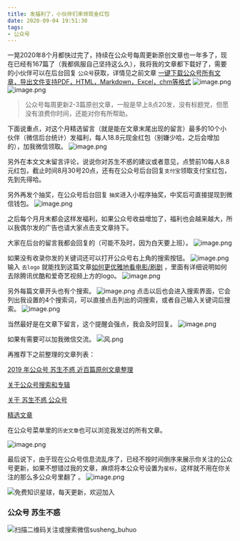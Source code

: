 ```yaml
---
title: 发福利了，小伙伴们来领现金红包
date: 2020-09-04 19:51:30
tags:
- 公众号
---
```


一晃2020年8个月都快过完了，持续在公众号每周更新原创文章也一年多了，现在已经有167篇了（我都佩服自己坚持这么久），我将我的文章都下载好了，需要的小伙伴可以在后台回复 `公众号`获取，详情见之前文章 [一键下载公众号所有文章，导出文件支持PDF，HTML，Markdown，Excel，chm等格式](https://mp.weixin.qq.com/s/sBK_NkSnS3qTOnajl6Y94Q)
![image.png](https://upload-images.jianshu.io/upload_images/23152173-d19253d9b10259b9.png?imageMogr2/auto-orient/strip%7CimageView2/2/w/1240)
![image.png](https://upload-images.jianshu.io/upload_images/23152173-a74426e6d94924a9.png?imageMogr2/auto-orient/strip%7CimageView2/2/w/1240)

> 公众号每周更新2-3篇原创文章，一般是早上8点20发，没有标题党，但愿没有浪费你时间，还能对你有所帮助。

下面说重点，对这个月精选留言（就是能在文章末尾出现的留言）最多的10个小伙伴（微信后台统计）发福利，每人18.8元现金红包（别嫌少哈，之后会增加的），加我微信领取。
![image.png](https://upload-images.jianshu.io/upload_images/23152173-5d1296c15baf1a61.png?imageMogr2/auto-orient/strip%7CimageView2/2/w/1240)

另外在本文文末留言评论，说说你对苏生不惑的建议或者意见，点赞前10每人8.8元红包，截止时间8月30号20点，还有在公众号后台回复`支付宝`领取支付宝红包，先到先得哈。

另外再发个抽奖，在公众号后台回复 `抽奖`进入小程序抽奖，中奖后可直接提现到微信钱包。
![image.png](https://upload-images.jianshu.io/upload_images/23152173-b9c830705ab98c09.png?imageMogr2/auto-orient/strip%7CimageView2/2/w/1240)

之后每个月月末都会这样发福利，如果公众号收益增加了，福利也会越来越大，所以我偶尔发的广告也请大家点击支文章持下。

大家在后台的留言我都会回复的（可能不及时，因为白天要上班）。
![image.png](https://upload-images.jianshu.io/upload_images/23152173-8d3c44e57aa12fd8.png?imageMogr2/auto-orient/strip%7CimageView2/2/w/1240)

如果没有收录你发的关键词还可以打开公众号右上角的搜索按钮。
![image.png](https://upload-images.jianshu.io/upload_images/17817191-f3fdb4581c457c2c.png?imageMogr2/auto-orient/strip%7CimageView2/2/w/1240)
输入 `去logo` 就能找到这篇文章[如何更优雅地看电影/刷剧](https://mp.weixin.qq.com/s/ksElusubk3s7dKtAqI4HKg) ，里面有详细说明如何去除腾讯优酷和爱奇艺视频上方的logo。
![image.png](https://upload-images.jianshu.io/upload_images/23152173-f506225fefda4e4b.png?imageMogr2/auto-orient/strip%7CimageView2/2/w/1240)

另外每篇文章开头也有个搜索。
![image.png](https://upload-images.jianshu.io/upload_images/23152173-aa84bc3ed0a3a588.png?imageMogr2/auto-orient/strip%7CimageView2/2/w/1240)
点击以后也会进入搜索界面，它会列出我设置的4个搜索词，可以直接点击列出的词搜索，或者自己输入关键词后搜索。
![image.png](https://upload-images.jianshu.io/upload_images/23152173-d1aed21628a44e1d.png?imageMogr2/auto-orient/strip%7CimageView2/2/w/1240)

当然最好是在文章下留言，这个提醒会强点，我会及时回复。
![image.png](https://upload-images.jianshu.io/upload_images/23152173-d8d30dc490d9f29a.png?imageMogr2/auto-orient/strip%7CimageView2/2/w/1240)

如果有需要可以加我微信交流。
![风.png](https://upload-images.jianshu.io/upload_images/23152173-fe2c352b8ee985cf.png?imageMogr2/auto-orient/strip%7CimageView2/2/w/1240)

再推荐下之前整理的文章列表：

 [2019 年公众号 苏生不惑 近百篇原创文章整理](https://mp.weixin.qq.com/s/Lm4l_aPCSXymUGcqO_Yf3g)

[关于公众号搜索和专辑](https://mp.weixin.qq.com/s/pDF2YWRL1H4J-kbGeOI3mw)

[关于 苏生不惑 公众号](https://mp.weixin.qq.com/s/nX0KtON_0ORGFAxw0m3g3g)

[精选文章](http://mp.weixin.qq.com/mp/homepage?__biz=MzIyMjg2ODExMA==&hid=1&sn=e7478e21fb95dd2d2b39b7d00c344da8&scene=18#wechat_redirect)

在公众号菜单里的`历史文章`也可以浏览我发过的所有文章。

![image.png](https://upload-images.jianshu.io/upload_images/23152173-efa574eb9fde7bea.png?imageMogr2/auto-orient/strip%7CimageView2/2/w/1240)


最后说下，由于现在公众号信息流乱序了，已经不按时间倒序来展示你关注的公众号更新，如果不想错过我的文章，麻烦将本公众号设置为`星标`，这样就不用在你关注的那么多公众号里翻了 。
![image.png](https://upload-images.jianshu.io/upload_images/17817191-83ad87d68fc63092.png?imageMogr2/auto-orient/strip%7CimageView2/2/w/1240)


![免费知识星球，每天更新，欢迎加入](https://upload-images.jianshu.io/upload_images/17817191-9d41aa25edcd25c4.png?imageMogr2/auto-orient/strip%7CimageView2/2/w/1240)


### 公众号 苏生不惑
 ![扫描二维码关注或搜索微信susheng_buhuo](https://upload-images.jianshu.io/upload_images/17817191-6e0079f95d4c0338.jpg?imageMogr2/auto-orient/strip%7CimageView2/2/w/1240)
